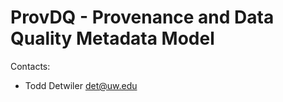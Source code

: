 ProvDQ - Provenance and Data Quality Metadata Model
===================================================

Contacts:
* Todd Detwiler <det@uw.edu>

